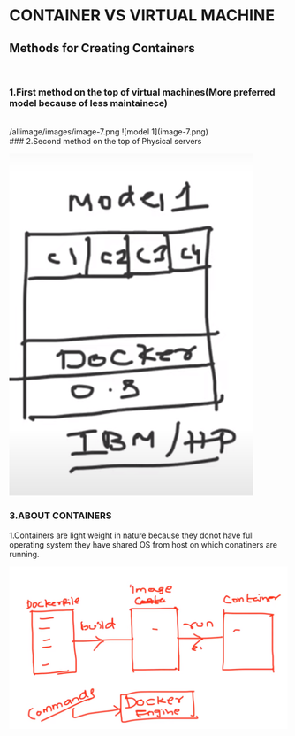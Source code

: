 # CONTAINER VS VIRTUAL MACHINE

## Methods for Creating Containers
<br>

### 1.First method on the top of virtual machines(More preferred model because of less maintainece)
<br>
/allimage/images/image-7.png
![model 1](image-7.png)
<br>
### 2.Second method on the top of Physical servers

![model 2](image-5.png)
<br>

### 3.ABOUT CONTAINERS

1.Containers are light weight in nature because they donot have full operating system
  they have shared OS from host on which conatiners are running.

  ![container defination](image-8.png)
